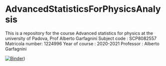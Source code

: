 # AdvancedStatisticsForPhysicsAnalysis
This is a repository for the course Advanced statistics for physics at the university of Padova, Prof Alberto Garfagnini
Subject code : SCP8082557
Matricola number: 1224996
Year of course : 2020-2021
Professor :  Alberto Garfagnini


[![Binder](https://mybinder.org/badge_logo.svg)](https://mybinder.org/v2/gh/vijanard1/AdvancedStatisticsForPhysicsAnalysis/main))

